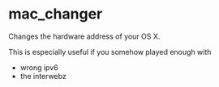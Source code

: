 mac_changer
===========

Changes the hardware address of your OS X.

This is especially useful if you somehow played enough with
	
* wrong ipv6
* the interwebz
